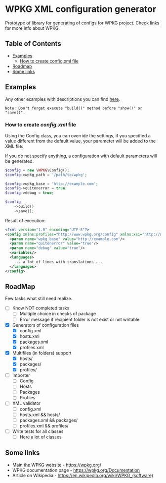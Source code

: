 # WPKG XML configuration generator

Prototype of library for generating of configs for WPKG project.
Check [links](#some-links) for more info about WPKG.

## Table of Contents

- [Examples](#examples)
    - [How to create config.xml file](#how-to-create-config.xml-file)
- [Roadmap](#roadmap)
- [Some links](#some-links)

## Examples

Any other examples with descriptions you can find [here](/extra).

    Note: Don't forget execute "build()" method before "show()" or "save()".

### How to create *config.xml* file

Using the Config class, you can override the settings, if you specified
a value different from the default value, your parameter will be added
to the XML file.

If you do not specify anything, a configuration with default parameters
will be generated.

```php
$config = new \WPKG\Config();
$config->wpkg_path = '/path/to/wpkg';

$config->wpkg_base = 'http://example.com';
$config->quitonerror = true;
$config->debug = true;

$config
    ->build()
    ->save();
```

Result of execution:

```xml
<?xml version="1.0" encoding="UTF-8"?>
<config xmlns:profiles="http://www.wpkg.org/config" xmlns:xsi="http://www.w3.org/2001/XMLSchema-instance" xsi:schemaLocation="http://www.wpkg.org/config xsd/config.xsd">
  <param name="wpkg_base" value="http://example.com"/>
  <param name="quitonerror" value="true"/>
  <param name="debug" value="true"/>
  <variables/>
  <languages>
    ... a lot of lines with translations ...
  </languages>
</config>
```

## RoadMap

Few tasks what still need realize.

* [ ] Know NOT completed tasks
    * [ ] Multiple choice in checks of package
    * [ ] Error message if recipient folder is not exist or not writable
* [x] Generators of configuration files
    * [x] config.xml
    * [x] hosts.xml
    * [x] packages.xml
    * [x] profiles.xml
* [x] Multifiles (in folders) support
    * [x] hosts/
    * [x] packages/
    * [x] profiles/
* [ ] Importer
    * [ ] Config
    * [ ] Hosts
    * [ ] Packages
    * [ ] Profiles
* [ ] XML validator
    * [ ] config.xml
    * [ ] hosts.xml && hosts/
    * [ ] packages.xml && packages/
    * [ ] profiles.xml && profiles/
* [ ] Write tests for all classes
    * [ ] Here a lot of classes

## Some links

* Main the WPKG website - https://wpkg.org/
* WPKG documentation page - https://wpkg.org/Documentation
* Article on Wikipedia - https://en.wikipedia.org/wiki/WPKG_(software)
